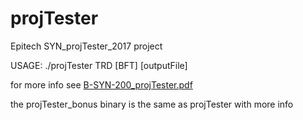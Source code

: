 # projTester
Epitech SYN_projTester_2017 project

USAGE: ./projTester TRD [BFT] [outputFile]

for more info see [B-SYN-200_projTester.pdf](./B-SYN-200_projTester.pdf)

the projTester_bonus binary is the same as projTester with more info
